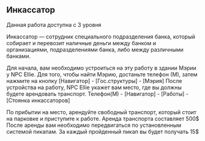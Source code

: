 ## Инкассатор

Данная работа доступна с 3 уровня

Инкассатор — сотрудник специального подразделения банка, который собирает и перевозит наличные деньги между банком и организациями, подразделениями банка, либо между различными банками.  
  
Для начала, вам необходимо устроиться на эту работу в здании Мэрии у NPC Ellie. Для того, чтобы найти Мэрию, достаньте телефон (М), затем нажмите на кнопку \[Навигатор\] - \[Гос.структуры\] - \[Мэрия\] После устройства на работу, NPC Ellie укажет вам место, где вы должны будете арендовать транспорт. Телефон(М) - \[Навигатор\] - \[Работы\] - \[Стоянка инкассаторов\]  
  
По прибытии на место, арендуйте свободный транспорт, который стоит на парковке и приступите к работе. Аренда транспорта составляет 500$ После аренды вам необходимо передвигаться по установленным системой пикапам. За каждый пройденный пикап вы будет получать 15$